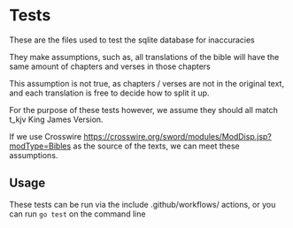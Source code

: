# Tests
These are the files used to test the sqlite database for inaccuracies

They make assumptions, such as, all translations of the bible will have the same amount of chapters and verses in those chapters

This assumption is not true, as chapters / verses are not in the original text, and each translation is free to decide how to split it up.

For the purpose of these tests however, we assume they should all match t_kjv King James Version.

If we use Crosswire https://crosswire.org/sword/modules/ModDisp.jsp?modType=Bibles as the source of the texts, we can meet these assumptions.

## Usage
These tests can be run via the include .github/workflows/ actions, or you can run ```go test``` on the command line
